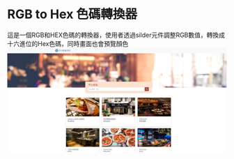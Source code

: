 # RGB to Hex 色碼轉換器
這是一個RGB和HEX色碼的轉換器，使用者透過silder元件調整RGB數值，轉換成十六進位的Hex色碼，同時畫面也會預覽顏色
![image](https://github.com/Leelun/AC-restaurant_list/blob/main/public/img/HomePage.png)
